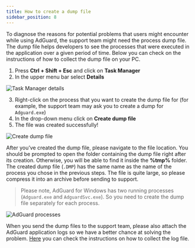 ```yaml
---
title: How to create a dump file
sidebar_position: 8
---
```


To diagnose the reasons for potential problems that users might encounter while using AdGuard, the support team might need the process dump file. The dump file helps developers to see the processes that were executed in the application over a given period of time. Below you can check on the instructions of how to collect the dump file on your PC.

1. Press **Ctrl + Shift + Esc** and click on **Task Manager**
2. In the upper menu bar select **Details**

![Task Manager details](https://cdn.adtidy.org/public/Adguard/kb/Windows_dump/details_en.png)

3. Right-click on the process that you want to create the dump file for (for example, the support team may ask you to create a dump for `Adguard.exe`)
4. In the drop-down menu click on **Create dump file**
5. The file was created successfully!

![Create dump file](https://cdn.adtidy.org/public/Adguard/kb/Windows_dump/create_dump_file_en.png)

After you’ve created the dump file, please navigate to the file location. You should be prompted to open the folder containing the dump file right after its creation. Otherwise, you will be able to find it inside the **%tmp%** folder. The created dump file (`.DMP`) has the same name as the name of the process you chose in the previous steps. The file is quite large, so please compress it into an archive before sending to support.

> Please note, AdGuard for Windows has two running processes (`Adguard.exe` and `AdguardSvc.exe`). So you need to create the dump file separately for each process.

![AdGuard processes](https://cdn.adtidy.org/public/Adguard/kb/Windows_dump/processes_en.png)

When you send the dump files to the support team, please also attach the AdGuard application logs so we have a better chance at solving the problem. [Here](../adguard-logs) you can check the instructions on how to collect the log file.
